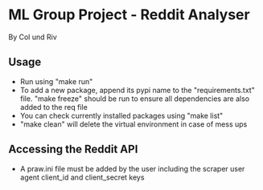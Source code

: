 # ML Group Project - Reddit Analyser
By Col und Riv

## Usage
- Run using "make run"
- To add a new package, append its pypi name to the "requirements.txt" file. "make freeze" should be run to ensure all dependencies are also added to the req file
- You can check currently installed packages using "make list"
- "make clean" will delete the virtual environment in case of mess ups

## Accessing the Reddit API
- A praw.ini file must be added by the user including the scraper user agent client_id and client_secret keys